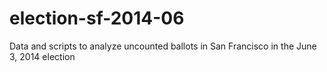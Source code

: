 election-sf-2014-06
===================

Data and scripts to analyze uncounted ballots in San Francisco in the June 3, 2014 election
